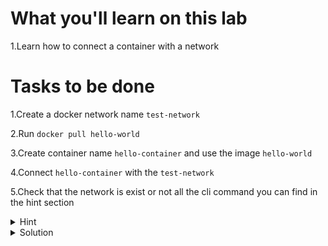 # What you'll learn on this lab

1.Learn how to connect a container with a network

# Tasks to be done

1.Create a docker network name `test-network`

2.Run `docker pull hello-world`

3.Create container name `hello-container` and use the image  `hello-world`

4.Connect `hello-container` with the `test-network`

5.Check that the network is exist or not all the cli command you can find in the hint section

<details>
<summary>Hint</summary>

All neccessary command in this lab

1. `touch (filename)` - Use to create a file
2. `nano (filename)` - Use to edit a file
3. `docker build -t (image name) --build-arg (environment name)="(environment value)" .` - Use to build a docker image with an environment variable
4. `docker network create (network name)` - Use to create a network in docker
5. `docker network connect (network name) (container name)` - Use to connect the network with a docker container
6. `docker container inspect (containerid)` - Use to inspect the container network
7. `docker image ls` - Use to list all images that exist on your current machine
8. `docker container ps -a` - Use to list all exist container on your current machine
9. `docker run --name (container name) (image name)` - Use to launch a container from the specified image

</details>

<details>
<summary>Solution</summary>

Docker cli command

```plain
docker pull hello-world
docker run --name hello-container hello-world
docker network create test-network
docker network connect test-network hello-container
docker container inspect hello-container
```{{exec}}

</details>

